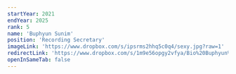 ```yaml
---
startYear: 2021
endYear: 2025
rank: 5
name: 'Buphyun Sunim'
position: 'Recording Secretary'
imageLink: 'https://www.dropbox.com/s/ipsrms2hhq5c0q4/sexy.jpg?raw=1'
redirectLink: 'https://www.dropbox.com/s/1m9e56opgy2vfya/Bio%20Buphyun%20Sunim.pdf?raw=1'
openInSameTab: false
---
```

